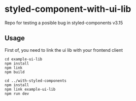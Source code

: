 # styled-component-with-ui-lib
Repo for testing a posible bug in styled-components v3.15


## Usage

First of, you need to link the ui lib with your frontend client

```
cd example-ui-lib
npm install
npm link
npm build

cd ../with-styled-components
npm install
npm link example-ui-lib
npm run dev
```

